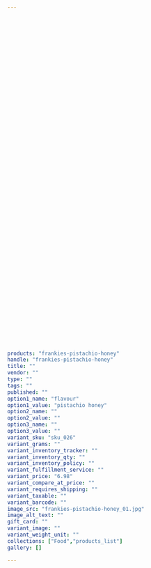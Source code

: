 ```yaml
---
 

 

 

 

 

 

 

 

 

 

 

 

 

 

 

 

 

 

 

 

 

 

 

 

 

 

 

products: "frankies-pistachio-honey"
handle: "frankies-pistachio-honey"
title: ""
vendor: ""
type: ""
tags: ""
published: ""
option1_name: "flavour"
option1_value: "pistachio honey"
option2_name: ""
option2_value: ""
option3_name: ""
option3_value: ""
variant_sku: "sku_026"
variant_grams: ""
variant_inventory_tracker: ""
variant_inventory_qty: ""
variant_inventory_policy: ""
variant_fulfillment_service: ""
variant_price: "6.98"
variant_compare_at_price: ""
variant_requires_shipping: ""
variant_taxable: ""
variant_barcode: ""
image_src: "frankies-pistachio-honey_01.jpg"
image_alt_text: ""
gift_card: ""
variant_image: ""
variant_weight_unit: ""
collections: ["Food","products_list"]
gallery: []

---
```




 

 

 

 

 

 

 

 

 

 

 

 

 

 

 

 

 

 

 

 


